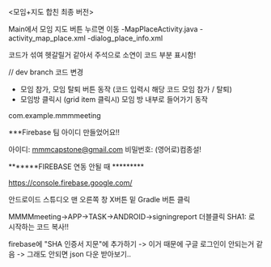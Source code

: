 <모임+지도 합친 최종 버전>

Main에서 모임 지도 버튼 누르면 이동
-MapPlaceActivity.java
-activity_map_place.xml
-dialog_place_info.xml

코드가 섞여 헷갈릴거 같아서 주석으로 소연이 코드 부분 표시함!

// dev branch 코드 변경
* 모임 참가, 모임 탈퇴 버튼 동작 (코드 입력시 해당 코드 모임 참가 / 탈퇴)
* 모임방 클릭시 (grid item 클릭시) 모임 방 내부로 들어가기 동작




com.example.mmmmeeting

***Firebase 팀 아이디 만들었어요!!

아이디: mmmcapstone@gmail.com 비밀번호: (영어로)컴종설!

*******FIREBASE 연동 안될 때 *********

https://console.firebase.google.com/

안드로이드 스튜디오 맨 오른쪽 창 X버튼 밑 Gradle 버튼 클릭

MMMMmeeting->APP->TASK->ANDROID->signingreport 더블클릭 SHA1: 로 시작하는 코드 복사!!

firebase에 "SHA 인증서 지문"에 추가하기 -> 이거 때문에 구글 로그인이 안되는거 같음 -> 그래도 안되면 json 다운 받아보기..

<br><br>


